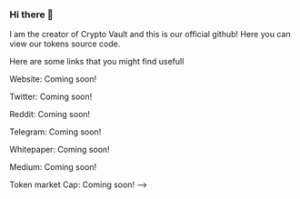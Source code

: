 ### Hi there 👋
I am the creator of Crypto Vault and this is our official github! Here you can view our tokens source code.



Here are some links that you might find usefull

Website: Coming soon!

Twitter: Coming soon!

Reddit: Coming soon! 

Telegram: Coming soon!

Whitepaper: Coming soon!

Medium: Coming soon!

Token market Cap: Coming soon!
-->
